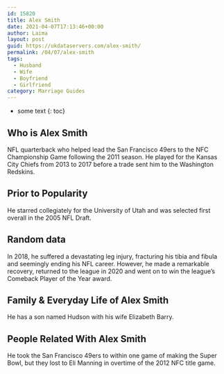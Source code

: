 ```yaml
---
id: 15820
title: Alex Smith
date: 2021-04-07T17:13:46+00:00
author: Laima
layout: post
guid: https://ukdataservers.com/alex-smith/
permalink: /04/07/alex-smith
tags:
  - Husband
  - Wife
  - Boyfriend
  - Girlfriend
category: Marriage Guides
---
```


* some text
{: toc}


## Who is Alex Smith
                  
                  
                  
NFL quarterback who helped lead the San Francisco 49ers to the NFC Championship Game following the 2011 season. He played for the Kansas City Chiefs from 2013 to 2017 before a trade sent him to the Washington Redskins. 
                  
              
            
              
            
                
                
                
## Prior to Popularity
                  
                  
                  
He starred collegiately for the University of Utah and was selected first overall in the 2005 NFL Draft.
                  
              
            
              
            
                
                
                
## Random data
                  
                  
                  
In 2018, he suffered a devastating leg injury, fracturing his tibia and fibula and seemingly ending his NFL career. However, he made a remarkable recovery, returned to the league in 2020 and went on to win the league&#8217;s Comeback Player of the Year award. 
                  
              
            
              
            
                
                
                
## Family & Everyday Life of Alex Smith
                  
                  
                  
He has a son named Hudson with his wife Elizabeth Barry.
                  
              
            
              
            
                
                
                
## People Related With Alex Smith
                  
                  
                  
He took the San Francisco 49ers to within one game of making the Super Bowl, but they lost to Eli Manning in overtime of the 2012 NFC title game.
                  
              
            
              
            
                
              
            
              
              
            
            
              
            
          
          
          